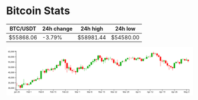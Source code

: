# Bitcoin Stats

BTC/USDT|24h change|24h high|24h low|
|---|---|---|---|
|$55868.06|-3.79%|$58981.44|$54580.00|

<img src="./chart.svg">
